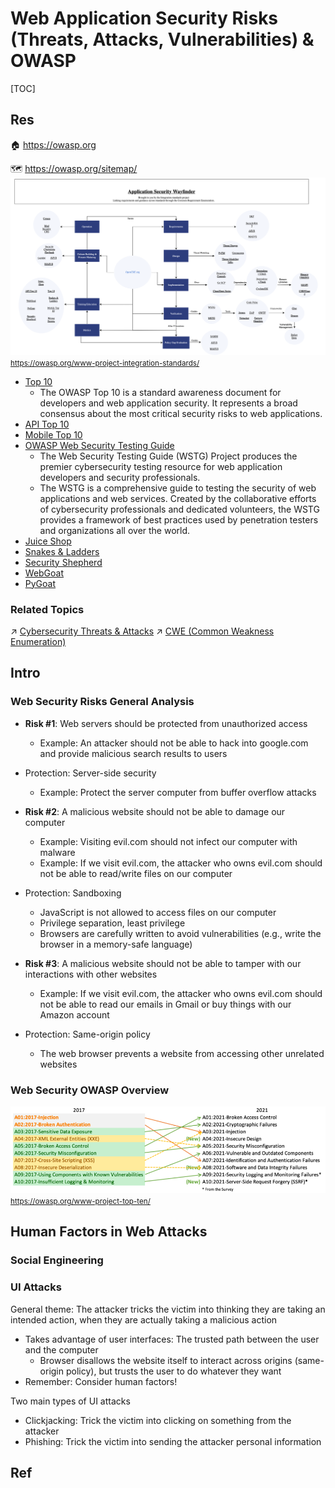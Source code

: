 # Web Application Security Risks (Threats, Attacks, Vulnerabilities) & OWASP

[TOC]



## Res
🏠 https://owasp.org

🗺️ https://owasp.org/sitemap/
![](../../../../../Assets/Pics/Screenshot%202024-07-13%20at%2011.46.27%20PM.png)
<small><a>https://owasp.org/www-project-integration-standards/</a></small>

- [Top 10](https://owasp.org/www-project-top-ten/)
	- The OWASP Top 10 is a standard awareness document for developers and web application security. It represents a broad consensus about the most critical security risks to web applications.
- [API Top 10](https://owasp.org/www-project-api-security/)
- [Mobile Top 10](https://owasp.org/www-project-mobile-top-10/)
- [OWASP Web Security Testing Guide](https://owasp.org/www-project-web-security-testing-guide/)
	- The Web Security Testing Guide (WSTG) Project produces the premier cybersecurity testing resource for web application developers and security professionals.
	- The WSTG is a comprehensive guide to testing the security of web applications and web services. Created by the collaborative efforts of cybersecurity professionals and dedicated volunteers, the WSTG provides a framework of best practices used by penetration testers and organizations all over the world.
- [Juice Shop](https://owasp.org/www-project-juice-shop/)
- [Snakes & Ladders](https://owasp.org/www-project-snakes-and-ladders/)
- [Security Shepherd](https://github.com/OWASP/SecurityShepherd)
- [WebGoat](https://owasp.org/www-project-webgoat/)
- [PyGoat](https://github.com/adeyosemanputra/pygoat)


### Related Topics
↗ [Cybersecurity Threats & Attacks](../../../⛈️%20Risk%20Management/🐗%20Cybersecurity%20Threats%20&%20Attacks/Cybersecurity%20Threats%20&%20Attacks.md)
↗ [CWE (Common Weakness Enumeration)](../../../🏰%20Cybersecurity%20Basics%20&%20InfoSec/🍦%20Software%20Security/🐒%20Software%20Vulnerability%20&%20Weakness/🔬%20Software%20Weakness%20Analysis%20&%20Attack%20Surface/CWE%20(Common%20Weakness%20Enumeration).md)



## Intro
### Web Security Risks General Analysis
- **Risk #1**: Web servers should be protected from unauthorized access
	- Example: An attacker should not be able to hack into google.com and provide malicious search results to users
- Protection: Server-side security
	- Example: Protect the server computer from buffer overflow attacks

- **Risk #2**: A malicious website should not be able to damage our computer
	- Example: Visiting evil.com should not infect our computer with malware
	- Example: If we visit evil.com, the attacker who owns evil.com should not be able to read/write files on our computer
- Protection: Sandboxing
	- JavaScript is not allowed to access files on our computer
	- Privilege separation, least privilege
	- Browsers are carefully written to avoid vulnerabilities (e.g., write the browser in a memory-safe language)

- **Risk #3**: A malicious website should not be able to tamper with our interactions with other websites
	- Example: If we visit evil.com, the attacker who owns evil.com should not be able to read our emails in Gmail or buy things with our Amazon account
- Protection: Same-origin policy
	- The web browser prevents a website from accessing other unrelated websites


### Web Security OWASP Overview
![](../../../../../Assets/Pics/Pasted%20image%2020231010134233.png)
<small>https://owasp.org/www-project-top-ten/</small>



## Human Factors in Web Attacks
### Social Engineering


### UI Attacks
General theme: The attacker tricks the victim into thinking they are taking an intended action, when they are actually taking a malicious action
- Takes advantage of user interfaces: The trusted path between the user and the computer
	- Browser disallows the website itself to interact across origins (same-origin policy), but trusts the user to do whatever they want
- Remember: Consider human factors!

Two main types of UI attacks
- Clickjacking: Trick the victim into clicking on something from the attacker
- Phishing: Trick the victim into sending the attacker personal information



## Ref
